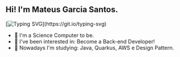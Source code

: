 ## Hi! I'm Mateus Garcia Santos.

[![Typing SVG](https://readme-typing-svg.herokuapp.com?font=Fira+Code&duration=3000&pause=1000&width=480&lines=Howdy!+I'm+Mateus+Garcia+Santos+%F0%9F%91%8B;I+want+to+become+a+Back-End+Developer+%F0%9F%92%80%F0%9F%;)](https://git.io/typing-svg)

- 🌱 I'm a Science Computer to be.
- 💙 I've been interested in: Become a Back-end Developer!
-  🎯 Nowadays I'm studying: Java, Quarkus, AWS e Design Pattern.
